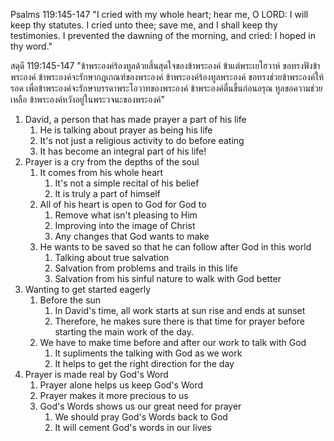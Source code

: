 Psalms 119:145-147 "I cried with my whole heart; hear me, O LORD: I will keep thy statutes. I cried unto thee; save me, and I shall keep thy testimonies. I prevented the dawning of the morning, and cried: I hoped in thy word."

สดุดี 119:145-147 "ข้าพระองค์ร้องทูลด้วยสิ้นสุดใจของข้าพระองค์ ข้าแต่พระเยโฮวาห์ ขอทรงฟังข้าพระองค์ ข้าพระองค์จะรักษากฎเกณฑ์ของพระองค์ ข้าพระองค์ร้องทูลพระองค์ ขอทรงช่วยข้าพระองค์ให้รอด เพื่อข้าพระองค์จะรักษาบรรดาพระโอวาทของพระองค์ ข้าพระองค์ตื่นขึ้นก่อนอรุณ ทูลขอความช่วยเหลือ ข้าพระองค์หวังอยู่ในพระวจนะของพระองค์"

1. David, a person that has made prayer a part of his life
    1. He is talking about prayer as being his life
    2. It's not just a religious activity to do before eating
    3. It has become an integral part of his life!
2. Prayer is a cry from the depths of the soul
    1. It comes from his whole heart
        1. It's not a simple recital of his belief
        2. It is truly a part of himself
    2. All of his heart is open to God for God to
        1. Remove what isn't pleasing to Him
        2. Improving into the image of Christ
        3. Any changes that God wants to make
    3. He wants to be saved so that he can follow after God in this world
        1. Talking about true salvation
        2. Salvation from problems and trails in this life
        3. Salvation from his sinful nature to walk with God better
3. Wanting to get started eagerly
    1. Before the sun
        1. In David's time, all work starts at sun rise and ends at sunset
        2. Therefore, he makes sure there is that time for prayer before starting the main work of the day.
    2. We have to make time before and after our work to talk with God
        1. It supliments the talking with God as we work
        2. It helps to get the right direction for the day
4. Prayer is made real by God's Word
    1. Prayer alone helps us keep God's Word
    2. Prayer makes it more precious to us
    3. God's Words shows us our great need for prayer
        1. We should pray God's Words back to God
        2. It will cement God's words in our lives
